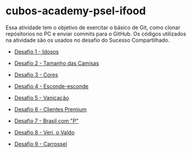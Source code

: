 # cubos-academy-psel-ifood

Essa atividade tem o objetivo de exercitar o básico de Git, como clonar repósitorios no PC e enviar commits para o GitHub.
Os códigos utilizados na atividade são os usados no desafio do Sucesso Compartilhado.

- [Desafio 1 - Idosos](https://github.com/Julienry/cubos-academy-psel-ifood/blob/master/Idosos.js)

- [Desafio 2 - Tamanho das Camisas](https://github.com/Julienry/cubos-academy-psel-ifood/blob/master/Tamanho-das-camisas.js)

- [Desafio 3 - Cores](https://github.com/Julienry/cubos-academy-psel-ifood/blob/master/Cores.js)

- [Desafio 4 - Esconde-esconde](https://github.com/Julienry/cubos-academy-psel-ifood/blob/master/Esconde-esconde.js)

- [Desafio 5 - Vanicação](https://github.com/Julienry/cubos-academy-psel-ifood/blob/master/Vacinacao.js)

- [Desafio 6 - Clientes Premium](https://github.com/Julienry/cubos-academy-psel-ifood/blob/master/Clientes-premium.js)

- [Desafio 7 - Brasil com "P"](https://github.com/Julienry/cubos-academy-psel-ifood/blob/master/Brasil-com-P.js)

- [Desafio 8 - Veri, o Valdo](https://github.com/Julienry/cubos-academy-psel-ifood/blob/master/Veri-o-Valdo.js)

- [Desafio 9 - Carrossel](https://github.com/Julienry/cubos-academy-psel-ifood/blob/master/Carrossel.js)
